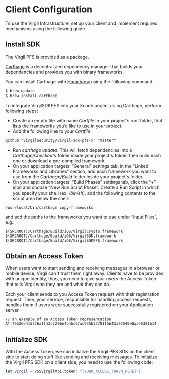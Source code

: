 # Client Configuration

To use the Virgil Infrastructure, set up your client and implement required mechanisms using the following guide.

## Install SDK

The Virgil PFS is provided as a package.

[Carthage](https://github.com/Carthage/Carthage) is a decentralized dependency manager that builds your dependencies and provides you with binary frameworks.

You can install Carthage with [Homebrew](http://brew.sh/) using the following command:

```bash
$ brew update
$ brew install carthage
```

To integrate VirgilSDKPFS into your Xcode project using Carthage, perform following steps:

- Create an empty file with name *Cartfile* in your project's root folder, that lists the frameworks you’d like to use in your project.
- Add the following line to your *Cartfile*

```ogdl
github "VirgilSecurity/virgil-sdk-pfs-x" "master"
```

- Run *carthage update*. This will fetch dependencies into a *Carthage/Checkouts* folder inside your project's folder, then build each one or download a pre-compiled framework.
- On your application targets’ “General” settings tab, in the “Linked Frameworks and Libraries” section, add each framework you want to use from the *Carthage/Build* folder inside your project's folder.
- On your application targets’ “Build Phases” settings tab, click the “+” icon and choose “New Run Script Phase”. Create a Run Script in which you specify your shell (ex: */bin/sh*), add the following contents to the script area below the shell:

```sh
/usr/local/bin/carthage copy-frameworks
```

and add the paths to the frameworks you want to use under “Input Files”, e.g.:

```
$(SRCROOT)/Carthage/Build/iOS/VirgilCrypto.framework
$(SRCROOT)/Carthage/Build/iOS/VirgilSDK.framework
$(SRCROOT)/Carthage/Build/iOS/VirgilSDKPFS.framework
```


## Obtain an Access Token
When users want to start sending and receiving messages in a browser or mobile device, Virgil can't trust them right away. Clients have to be provided with unique identity, thus, you need to give your users the Access Token that tells Virgil who they are and what they can do.

Each your client sends to you Access Token request with their registration request. Then, your service, responsible for handling access requests, handles them if users were successfully registered on your Application server.

```
// an example of an Access Token representation
AT.7652ee415726a1f43c7206e4b4bc67ac935b53781f5b43a92540e8aae5381b14
```

## Initialize SDK
With the Access Token, we can initialize the Virgil PFS SDK on the client side to start doing stuff like sending and receiving messages. To initialize the Virgil PFS SDK on a client side, you need to use the following code:

```swift
let virgil = VSSVirgilApi(token: "[YOUR_ACCESS_TOKEN_HERE]")
```
